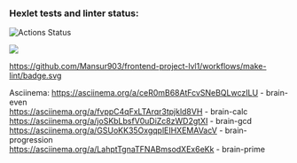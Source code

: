 ### Hexlet tests and linter status:
![Actions Status](/workflows/hexlet-check/badge.svg)

<a href="https://codeclimate.com/github/codeclimate/codeclimate/maintainability"><img src="https://api.codeclimate.com/v1/badges/a99a88d28ad37a79dbf6/maintainability" /></a>

https://github.com/Mansur903/frontend-project-lvl1/workflows/make-lint/badge.svg

Asciinema: https://asciinema.org/a/ceR0mB68AtFcvSNeBQLwczILU - brain-even  
           https://asciinema.org/a/fvppC4qFxLTArqr3tpjkld8VH - brain-calc  
           https://asciinema.org/a/joSKbLbsfV0uDiZc8zWD2gtXI - brain-gcd  
           https://asciinema.org/a/GSUoKK35OxgqplEIHXEMAVacV - brain-progression  
           https://asciinema.org/a/LahptTgnaTFNABmsodXEx6eKk - brain-prime  
